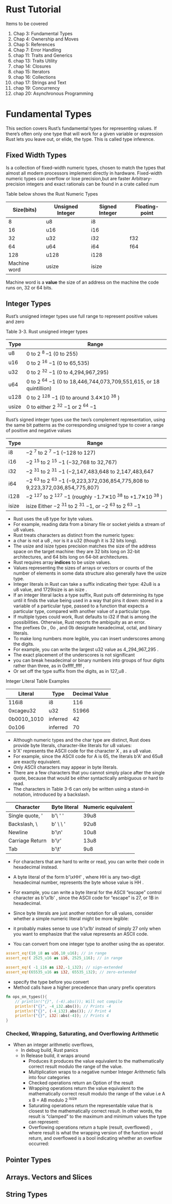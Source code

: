 # Rust Tutorial 
Items to be covered 

1. Chap 3: Fundamental Types 
2. Chap 4: Ownership and Moves
3. Chap 5: References 
4. Chap 7: Error Handling
5. chap 11: Traits and Generics
6. chap 13: Traits Utility
7. chap 14: Closures
8. chap 15: Iterators 
9. chap 16: Collections 
10. chap 17: Strings and Text 
11. chap 19: Concurrency 
12. chap 20: Asynchronous Programming


# Fundamental Types 

This section covers Rust’s fundamental types for representing values. If there’s often only one type that will work for 
a given variable or expression Rust lets you leave out, or elide, the type. This is called type inference.

## Fixed Width Types 
 Is a collection of fixed-width numeric types, chosen to match the types that almost all modern processors implement 
 directly in hardware.  Fixed-width numeric types can overflow or lose precision,but are faster
 Arbitrary-precision integers and exact rationals can be found in a crate called num

Table below shows the Rust Numeric Types

| Size(bits) | Unsigned Integer | Signed Integer | Floating-point |
|------------|------------------| ---------------| ---------------|
| 8          | u8               | i8             |                |
| 16          | u16               | i16          |                |
| 32          | u32               | i32          |  f32           |
| 64          | u64               | i64          |   f64          |
| 128         | u128               | i128        |                |
| Machine word| usize              | isize       |                |

 Machine word is a **value** the size of an address on the machine the code runs on, 32 or 64 bits.

## Integer Types

Rust’s unsigned integer types use full range to represent positive values and zero

Table 3-3. Rust unsigned integer types

| Type  | Range                      |
| ----- | ------------------------- |
| u8    | 0 to 2 <sup>8</sup> –1 (0 to 255)     |
| u16   | 0 to 2 <sup>16</sup> −1 (0 to 65,535) |
| u32   | 0 to 2 <sup>32</sup> −1 (0 to 4,294,967,295) |
| u64   | 0 to 2 <sup>64</sup> −1 (0 to 18,446,744,073,709,551,615, or 18 quintillion) |
| u128  | 0 to 2 <sup>128</sup> −1 (0 to around 3.4✕10 <sup> 38</sup> ) |
| usize | 0 to either 2 <sup>32</sup> −1 or 2 <sup>64</sup> −1 |

Rust’s signed integer types use the two’s complement representation, using the same
bit patterns as the corresponding unsigned type to cover a range of positive and negative values

| Type  | Range                      |
| ----- | ------------------------- |
| i8    | −2 <sup>7</sup> to 2 <sup>7</sup> −1 (−128 to 127)    |
| i16   | −2 <sup>15</sup> to 2 <sup>15</sup> −1 (−32,768 to 32,767) |
| i32   | −2 <sup>31</sup> to 2 <sup>31</sup> −1 (−2,147,483,648 to 2,147,483,647 |
| i64   | −2 <sup>63</sup> to 2 <sup>63</sup> −1 (−9,223,372,036,854,775,808 to 9,223,372,036,854,775,807) |
| i128  | −2 <sup>127</sup> to 2 <sup>127</sup> −1 (roughly -1.7✕10 <sup>38</sup> to +1.7✕10 <sup>38</sup> ) |
| isize | isize Either −2 <sup>31</sup> to 2 <sup>31</sup> −1, or −2 <sup>63</sup> to 2<sup> 63</sup> −1 |

* Rust uses the u8 type for byte values. 
* For example, reading data from a binary file or socket yields a stream of u8 values.
* Rust treats characters as distinct from the numeric types: 
* a char is not a u8 , nor is it a u32 (though it is 32 bits long).
* The usize and isize types precision matches the size of the address space on the target machine: they are
  32 bits long on 32-bit architectures, and 64 bits long on 64-bit architectures.
* Rust requires array **indices** to be usize values. 
* Values representing the sizes of arrays or   vectors or counts of the number of elements in some data structure also generally
  have the usize type.
* Integer literals in Rust can take a suffix indicating their type: 42u8 is a u8 value, and
  1729isize is an isize . 
* If an integer literal lacks a type suffix, Rust puts off determining its type until it finds the value being used in a way that pins it down: stored in a
  variable of a particular type, passed to a function that expects a particular type, compared with another value of 
  a particular type. 
* If  multiple types could work, Rust defaults to i32 if that is among the possibilities. Otherwise, Rust reports the ambiguity as an error.
* The prefixes 0x , 0o , and 0b designate hexadecimal, octal, and binary literals.
* To make long numbers more legible, you can insert underscores among the digits.
* For example, you can write the largest u32 value as 4_294_967_295 . 
* The exact placement of the underscores is not significant 
* you can break hexadecimal or binary numbers into groups of four digits rather than three, as in 0xffff_ffff , 
* Or set off the  type suffix from the digits, as in 127_u8 .


Integer Literal Table Examples 

| Literal  | Type     | Decimal Value |
| -------- | -------- | ------------- |
| 116i8    | i8       | 116           |
| 0xcageu32| u32       | 51966       |
| 0b0010_1010| inferred | 42 |
| 0o106     | inferred | 70|


 * Although numeric types and the char type are distinct, Rust does provide byte literals, character-like literals for 
u8 values: 
 * b'X' represents the ASCII code for the character X , as a u8 value. 
 * For example, since the ASCII code for A is 65, the literals b'A' and 65u8 are exactly equivalent. 
 * Only ASCII characters may appear in byte literals.
 * There are a few characters that you cannot simply place after the single quote,
because that would be either syntactically ambiguous or hard to read. 
 * The characters in Table 3-6 can only be written using a stand-in notation, introduced by a backslash.

| Character | Byte literal | Numeric equivalent |
|----------| ------------- | ------------------ |
| Single quote, ' | b'\ ' '   | 39u8              | 
| Backslash, \ | b' \ \ '   | 92u8              | 
| Newline | b'\n'   | 10u8              | 
| Carriage Return  | b'\r'   | 13u8              | 
| Tab | b'\t'   | 9u8              | 

* For characters that are hard to write or read, you can write their code in hexadecimal
instead. 
* A byte literal of the form b'\xHH' , where HH is any two-digit hexadecimal
number, represents the byte whose value is HH . 
* For example, you can write a byte literal for the ASCII “escape” control character as b'\x1b' , since the ASCII code for
“escape” is 27, or 1B in hexadecimal. 
* Since byte literals are just another notation for u8 values, consider whether a simple numeric literal might be more legible: 
* it probably makes sense to use b'\x1b' instead of simply 27 only when you want to emphasize that the value represents an ASCII code.

* You can convert from one integer type to another using the as operator.

```rust
assert_eq!(10_i8 as u16,10_u16); // in range
assert_eq!( 2525_u16 as i16, 2525_i16); // in range

assert_eq!( -1_i16 as i32,-1_i32); // sign-extended
assert_eq!(65535_u16 as i32, 65535_i32); // zero-extended
```
* specify the type before you convert 
* Method calls have a higher precedence than unary prefix operators
```rust
fn ops_on_types(){
    // println!("{}", (-4).abs()); Will not compile
    println!("{}", -4_i32.abs()); // Prints -4 
    println!("{}", (-4_i32).abs()); // Print 4
    println!("{}", i32::abs(-4)); // Prints 4
}
```


### Checked, Wrapping, Saturating, and Overflowing Arithmetic
* When an integer arithmetic overflows, 
  * In debug build, Rust panics
  * In Release build, it wraps around 
    * Produces it produces the value equivalent to the  mathematically correct result modulo the range of the value.
    * Multiplication wraps to a negative number
Integer Arithmetic falls into four categories 
    * Checked operations return an Option of the result
    * Wrapping operations return the value equivalent to the mathematically correct
      result modulo the range of the value i.e  A x B = AB modulo 2 <sup>isize</sup>
    * Saturating operations return the representable value that is closest to the mathematically correct result. In other words, the result is “clamped” to the maximum
      and minimum values the type can represent:
    * Overflowing operations return a tuple (result, overflowed) , where result is  what the wrapping version of the function would return, and overflowed is a
      bool indicating whether an overflow occurred:

### 
## Pointer Types 
## Arrays. Vectors and Slices 
## String Types 